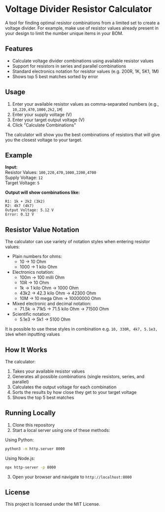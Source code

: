 # Voltage Divider Resistor Calculator

A tool for finding optimal resistor combinations from a limited set to create a voltage divider. For example, make use of resistor values already present in your design to limit the number unique items in your BOM.

## Features

- Calculate voltage divider combinations using available resistor values
- Support for resistors in series and parallel combinations
- Standard electronics notation for resistor values (e.g. 200R, 1K, 5K1, 1M)
- Shows top 5 best matches sorted by error

## Usage

1. Enter your available resistor values as comma-separated numbers (e.g., `10,220,470,1000,2k2,1M`)
2. Enter your supply voltage (V)
3. Enter your target output voltage (V)
4. Click "Calculate Combinations"

The calculator will show you the best combinations of resistors that will give you the closest voltage to your target.


## Example

**Input:**   
Resistor Values: `100,220,470,1000,2200,4700`   
Supply Voltage: `12`   
Target Voltage: `5`   
   
**Output will show combinations like:**
```
R1: 1k + 2k2 (3k2)
R2: 4k7 (4k7)
Output Voltage: 5.12 V
Error: 0.12 V
```

## Resistor Value Notation

The calculator can use variety of notation styles when entering resistor values:
- Plain numbers for ohms:
    - 10 → 10 Ohm
    - 1000 → 1 kilo Ohm
- Electronics notation:
    - 100m → 100 milli Ohm
    - 10R → 10 Ohm
    - 1k → 1 kilo Ohm → 1000 Ohm
    - 43k2 → 42.3 kilo Ohm → 42300 Ohm
    - 10M → 10 mega Ohm → 10000000 Ohm
- Mixed electronic and decimal notation:
    - 71.5k → 71k5 → 71.5 kilo Ohm → 71500 Ohm
- Scientific notation:
    - 5.1e3 → 5k1 → 5100 Ohm


It is possible to use these styles in combination e.g. `10, 330R, 4k7, 5.1e3, 10e6` when inputting values

## How It Works
The calculator:
1. Takes your available resistor values
2. Generates all possible combinations (single resistors, series, and parallel)
3. Calculates the output voltage for each combination
4. Sorts the results by how close they get to your target voltage
5. Shows the top 5 best matches


## Running Locally

1. Clone this repository
2. Start a local server using one of these methods:

Using Python:
```bash
python3 -m http.server 8000
```

Using Node.js:
```bash
npx http-server -p 8000
```

3. Open your browser and navigate to `http://localhost:8000`



## License

This project is licensed under the MIT License.



